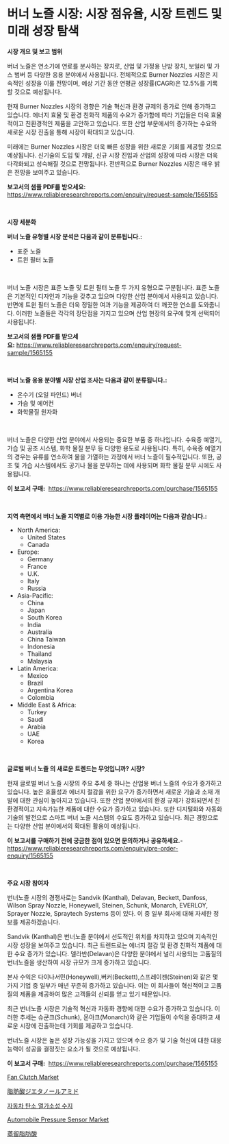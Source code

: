 <p><h1>버너 노즐 시장: 시장 점유율, 시장 트렌드 및 미래 성장 탐색</h1></p><p><strong>시장 개요 및 보고 범위</strong></p>
<p><p>버너 노즐은 연소기에 연료를 분사하는 장치로, 산업 및 가정용 난방 장치, 보일러 및 가스 범버 등 다양한 응용 분야에서 사용됩니다. 전체적으로 Burner Nozzles 시장은 지속적인 성장을 이룰 전망이며, 예상 기간 동안 연평균 성장률(CAGR)은 12.5%를 기록할 것으로 예상됩니다.</p><p>현재 Burner Nozzles 시장의 경향은 기술 혁신과 환경 규제의 증가로 인해 증가하고 있습니다. 에너지 효율 및 환경 친화적 제품의 수요가 증가함에 따라 기업들은 더욱 효율적이고 친환경적인 제품을 고안하고 있습니다. 또한 산업 부문에서의 증가하는 수요와 새로운 시장 진출을 통해 시장이 확대되고 있습니다.</p><p>미래에는 Burner Nozzles 시장은 더욱 빠른 성장을 위한 새로운 기회를 제공할 것으로 예상됩니다. 신기술의 도입 및 개발, 신규 시장 진입과 산업의 성장에 따라 시장은 더욱 다각화되고 성숙해질 것으로 전망됩니다. 전반적으로 Burner Nozzles 시장은 매우 밝은 전망을 보여주고 있습니다.</p></p>
<p><strong>보고서의 샘플 PDF를 받으세요:</strong> <a href="https://www.reliableresearchreports.com/enquiry/request-sample/1565155">https://www.reliableresearchreports.com/enquiry/request-sample/1565155</a></p>
<p>&nbsp;</p>
<p><strong>시장 세분화</strong></p>
<p><strong>버너 노즐 유형별 시장 분석은 다음과 같이 분류됩니다.:</strong></p>
<p><ul><li>표준 노즐</li><li>트윈 필터 노즐</li></ul></p>
<p>&nbsp;</p>
<p><p>버너 노즐 시장은 표준 노즐 및 트윈 필터 노즐 두 가지 유형으로 구분됩니다. 표준 노즐은 기본적인 디자인과 기능을 갖추고 있으며 다양한 산업 분야에서 사용되고 있습니다. 반면에 트윈 필터 노즐은 더욱 정밀한 여과 기능을 제공하여 더 깨끗한 연소를 도와줍니다. 이러한 노즐들은 각각의 장단점을 가지고 있으며 산업 현장의 요구에 맞게 선택되어 사용됩니다.</p></p>
<p><strong>보고서의 샘플 PDF를 받으세요:</strong>&nbsp;<a href="https://www.reliableresearchreports.com/enquiry/request-sample/1565155">https://www.reliableresearchreports.com/enquiry/request-sample/1565155</a></p>
<p>&nbsp;</p>
<p><strong> 버너 노즐 응용 분야별 시장 산업 조사는 다음과 같이 분류됩니다.:</strong></p>
<p><ul><li>온수기 (오일 파인드) 버너</li><li>가습 및 에어컨</li><li>화학물질 원자화</li></ul></p>
<p>&nbsp;</p>
<p><p>버너 노즐은 다양한 산업 분야에서 사용되는 중요한 부품 중 하나입니다. 수육증 예열기, 가습 및 공조 시스템, 화학 물질 분무 등 다양한 용도로 사용됩니다. 특히, 수육증 예열기의 경우는 유류를 연소하여 물을 가열하는 과정에서 버너 노즐이 필수적입니다. 또한, 공조 및 가습 시스템에서도 공기나 물을 분무하는 데에 사용되며 화학 물질 분무 시에도 사용됩니다.</p></p>
<p><strong>이 보고서 구매:</strong>&nbsp; <a href="https://www.reliableresearchreports.com/purchase/1565155">https://www.reliableresearchreports.com/purchase/1565155</a></p>
<p>&nbsp;</p>
<p><strong>지역 측면에서 버너 노즐 지역별로 이용 가능한 시장 플레이어는 다음과 같습니다.:</strong></p>
<p><ul>
    <li>
        North America:
        <ul>
            <li>United States</li>
            <li>Canada</li>
        </ul>
    </li>
    <li>
        Europe:
        <ul>
            <li>Germany</li>
            <li>France</li>
            <li>U.K.</li>
            <li>Italy</li>
            <li>Russia</li>
        </ul>
    </li>
    <li>
        Asia-Pacific:
        <ul>
            <li>China</li>
            <li>Japan</li>
            <li>South Korea</li>
            <li>India</li>
            <li>Australia</li>
            <li>China Taiwan</li>
            <li>Indonesia</li>
            <li>Thailand</li>
            <li>Malaysia</li>
        </ul>
    </li>
    <li>
        Latin America:
        <ul>
            <li>Mexico</li>
            <li>Brazil</li>
            <li>Argentina Korea</li>
            <li>Colombia</li>
        </ul>
    </li>
    <li>
        Middle East & Africa:
        <ul>
            <li>Turkey</li>
            <li>Saudi</li>
            <li>Arabia</li>
            <li>UAE</li>
            <li>Korea</li>
        </ul>
    </li>
    </ul></p>
<p>&nbsp;</p>
<p><strong>글로벌 버너 노즐 의 새로운 트렌드는 무엇입니까? 시장?</strong></p>
<p><p>현재 글로벌 버너 노즐 시장의 주요 추세 중 하나는 산업용 버너 노즐의 수요가 증가하고 있습니다. 높은 효율성과 에너지 절감을 위한 요구가 증가하면서 새로운 기술과 소재 개발에 대한 관심이 높아지고 있습니다. 또한 산업 분야에서의 환경 규제가 강화되면서 친환경적이고 지속가능한 제품에 대한 수요가 증가하고 있습니다. 또한 디지털화와 자동화 기술의 발전으로 스마트 버너 노즐 시스템의 수요도 증가하고 있습니다. 최근 경향으로는 다양한 산업 분야에서의 확대된 활용이 예상됩니다.</p></p>
<p><strong>이 보고서를 구매하기 전에 궁금한 점이 있으면 문의하거나 공유하세요.</strong>- <a href="https://www.reliableresearchreports.com/enquiry/pre-order-enquiry/1565155">https://www.reliableresearchreports.com/enquiry/pre-order-enquiry/1565155</a></p>
<p>&nbsp;</p>
<p><strong>주요 시장 참여자</strong></p>
<p><p>번너노즐 시장의 경쟁사로는 Sandvik (Kanthal), Delavan, Beckett, Danfoss, Wilson Spray Nozzle, Honeywell, Steinen, Schunk, Monarch, EVERLOY, Sprayer Nozzle, Spraytech Systems 등이 있다. 이 중 일부 회사에 대해 자세한 정보를 제공하겠습니다.</p><p>Sandvik (Kanthal)은 번너노즐 분야에서 선도적인 위치를 차지하고 있으며 지속적인 시장 성장을 보여주고 있습니다. 최근 트렌드로는 에너지 절감 및 환경 친화적 제품에 대한 수요 증가가 있습니다. 델라반(Delavan)은 다양한 분야에서 널리 사용되는 고품질의 번너노즐을 생산하여 시장 규모가 크게 증가하고 있습니다.</p><p>본사 수익은 다이나서민(Honeywell),버커(Beckett),스프레이젠(Steinen)와 같은 몇 가지 기업 중 일부가 매년 꾸준히 증가하고 있습니다. 이는 이 회사들이 혁신적이고 고품질의 제품을 제공하여 많은 고객들의 신뢰를 얻고 있기 때문입니다.</p><p>최근 번너노즐 시장은 기술적 혁신과 자동화 경향에 대한 수요가 증가하고 있습니다. 이러한 추세는 슈쿤크(Schunk), 몬아크(Monarch)와 같은 기업들이 수익을 증대하고 새로운 시장에 진출하는데 기회를 제공하고 있습니다.</p><p>번너노즐 시장은 높은 성장 가능성을 가지고 있으며 수요 증가 및 기술 혁신에 대한 대응 능력이 성공을 결정짓는 요소가 될 것으로 예상됩니다.</p></p>
<p><strong>이 보고서 구매:</strong>&nbsp;&nbsp;<a href="https://www.reliableresearchreports.com/purchase/1565155">https://www.reliableresearchreports.com/purchase/1565155</a></p>
<p><p><a href="https://view.publitas.com/reportprime-1/fan-clutch-market-furnish-information-about-market-size-market-share-market-dynamics-and-projections-spanning-from-2024-to-2031/">Fan Clutch Market</a></p><p><a href="https://github.com/hwbcz413288296/Market-Research-Report-List-1/blob/main/87394325671.md">脂肪酸ジエタノールアミド</a></p><p><a href="https://github.com/fredrickeglers/Market-Research-Report-List-1/blob/main/81449435303.md">자동차 탄소 열가소성 수지</a></p><p><a href="https://summer-dogwood-3e9.notion.site/Automobile-Pressure-Sensor-Market-Research-Report-Unlocks-Analysis-on-the-Market-Financial-Status-M-e9719e78507841648e0711c96ced69c6">Automobile Pressure Sensor Market</a></p><p><a href="https://github.com/efcvopdgkdx128/Market-Research-Report-List-1/blob/main/92881415670.md">蒸留脂肪酸</a></p></p>

